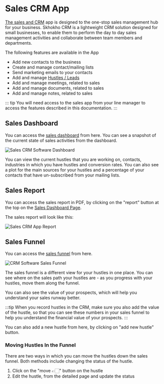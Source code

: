 # Sales CRM App

[The sales and CRM](https://skhokho.io/blog/crm/6-best-free-crm-software-for-small-business-6f4223d60986) app is designed to the one-stop sales management hub for your business.  Skhokho CRM is a lightweight CRM solution designed for small businesses, to enable them to perform the day to day sales management activities and collaborate between team members and departments.

The following features are available in the App
* Add new contacts to the business
* Create and manage contact/mailing lists
* Send marketing emails to your contacts
* Add and manage [Hustles / Leads](https://skhokho.io/blog/crm/10-best-lead-management-software-in-2022-to-generate-more-sales-924ab2e67333)
* Add and manage meetings, related to sales
* Add and manage documents, related to sales
* Add and manage notes, related to sales

::: tip
You will need access to the sales app from your line manager to access the features described in this documentation.
:::

## Sales Dashboard

You can access the [sales dashboard](https://skhokho.io/sales/sales-dashboard) from here. You can see a snapshot of the current state of sales activities from the dashboard.

![Sales CRM Software Dashboard](/img/sales_crm_software_dashboard.png)

You can view the current hustles that you are working on, contacts, industries in which you have hustles and conversion rates. You can also see a plot for the main sources for your hustles and a percentage of your contacts that have un-subscribed from your mailing lists.

## Sales Report

You can access the sales report in PDF, by clicking on the "report" button at the top on the [Sales Dashboard Page](https://skhokho.io/sales/sales-dashboard).

The sales report will look like this:

![Sales CRM App Report](/img/sales_crm_app_report.png)


## Sales Funnel

You can access the [sales funnel](https://skhokho.io/sales/sales-funnel) from here.

![CRM Software Sales Funnel](/img/sales_crm_software_sales_funnel.png)

The sales funnel is a different view for your hustles in one place. You can see where on the sales path your hustles are - as you progress with your hustles, move them along the funnel.

You can also see the value of your prospects, which will help you understand your sales runway better.

:::tip
When you record hustles in the CRM, make sure you also add the value of the hustle, so that you can see these numbers in your sales funnel to help you understand the financial value of your prospects.
:::

You can also add a new hustle from here, by clicking on "add new hustle" button.

### Moving Hustles In the Funnel

There are two ways in which you can move the hustles down the sales funnel. Both methods include changing the status of the hustle.
1. Click on the "move 👉🏻" button on the hustle
2. Edit the hustle, from the detailed page and update the status
